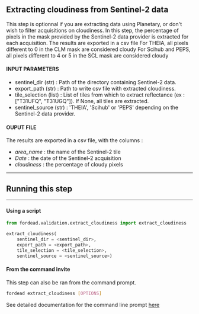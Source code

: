 ## Extracting cloudiness from Sentinel-2 data

This step is optionnal if you are extracting data using Planetary, or don't wish to filter acquisitions on cloudiness.
In this step, the percentage of pixels in the mask provided by the Sentinel-2 data provider is extracted for each acquisition.
The results are exported in a csv file
For THEIA, all pixels different to 0 in the CLM mask are considered cloudy
For Scihub and PEPS, all pixels different to 4 or 5 in the SCL mask are considered cloudy

#### INPUT PARAMETERS

- sentinel_dir (str) : Path of the directory containing Sentinel-2 data.
- export_path (str) : Path to write csv file with extracted cloudiness.
- tile_selection (list) : List of tiles from which to extract reflectance (ex : ["T31UFQ", "T31UGQ"]). If None, all tiles are extracted.
- sentinel_source (str) : 'THEIA', 'Scihub' or 'PEPS' depending on the Sentinel-2 data provider.


#### OUPUT FILE

The results are exported in a csv file, with the columns :
- *area_name* : the name of the Sentinel-2 tile
- *Date* : the date of the Sentinel-2 acquisition
- *cloudiness* : the percentage of cloudy pixels

----------
## Running this step
----------

#### Using a script

```python
from fordead.validation.extract_cloudiness import extract_cloudiness

extract_cloudiness(
	sentinel_dir = <sentinel_dir>, 
	export_path = <export_path>,
	tile_selection = <tile_selection>,
	sentinel_source = <sentinel_source>)
```

#### From the command invite

This step can also be ran from the command prompt. 
```bash
fordead extract_cloudiness [OPTIONS]
```
See detailed documentation for the command line prompt [here](https://fordead.gitlab.io/fordead_package/docs/cli/#fordead-extract_cloudiness)